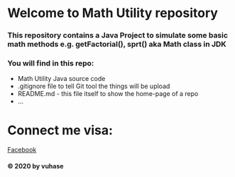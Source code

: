 # Welcome to Math Utility repository
### This repository contains a Java Project to simulate some basic math methods e.g. getFactorial(), sprt() aka Math class in JDK

### You will find in this repo: 
* Math Utility Java source code
* .gitignore file to tell Git tool the things will be upload
* README.md - this file itself to show the home-page of a repo
* ...


# Connect me visa:
[Facebook](http://facebook.com/vuhase141124.bis)
#### © 2020 by vuhase